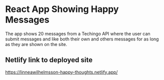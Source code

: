 # React App Showing Happy Messages

The app shows 20 messages from a Techingo API where the user can submit messages
and like both their own and others messages for as long as they are shown on the
site.

## Netlify link to deployed site

https://linneawilhelmsson-happy-thoughts.netlify.app/
